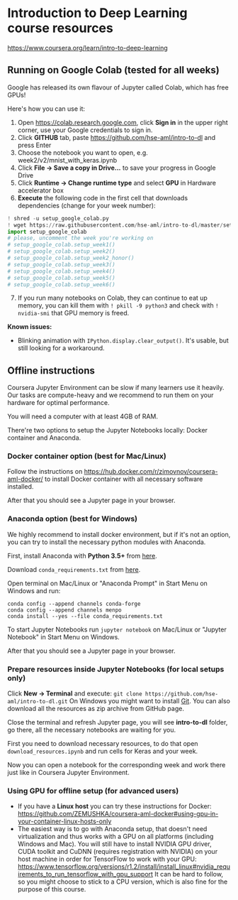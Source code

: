 # Introduction to Deep Learning course resources
https://www.coursera.org/learn/intro-to-deep-learning

## Running on Google Colab (tested for all weeks)
Google has released its own flavour of Jupyter called Colab, which has free GPUs!

Here's how you can use it:
1. Open https://colab.research.google.com, click **Sign in** in the upper right corner, use your Google credentials to sign in.
2. Click **GITHUB** tab, paste https://github.com/hse-aml/intro-to-dl and press Enter
3. Choose the notebook you want to open, e.g. week2/v2/mnist_with_keras.ipynb
4. Click **File -> Save a copy in Drive...** to save your progress in Google Drive
5. Click **Runtime -> Change runtime type** and select **GPU** in Hardware accelerator box
6. **Execute** the following code in the first cell that downloads dependencies (change for your week number):
```python
! shred -u setup_google_colab.py
! wget https://raw.githubusercontent.com/hse-aml/intro-to-dl/master/setup_google_colab.py -O setup_google_colab.py
import setup_google_colab
# please, uncomment the week you're working on
# setup_google_colab.setup_week1()
# setup_google_colab.setup_week2()
# setup_google_colab.setup_week2_honor()
# setup_google_colab.setup_week3()
# setup_google_colab.setup_week4()
# setup_google_colab.setup_week5()
# setup_google_colab.setup_week6()
```
7. If you run many notebooks on Colab, they can continue to eat up memory,
you can kill them with `! pkill -9 python3` and check with `! nvidia-smi` that GPU memory is freed.

**Known issues:**
* Blinking animation with `IPython.display.clear_output()`.
It's usable, but still looking for a workaround.

## Offline instructions
Coursera Jupyter Environment can be slow if many learners use it heavily. 
Our tasks are compute-heavy and we recommend to run them on your hardware for optimal performance.

You will need a computer with at least 4GB of RAM.

There're two options to setup the Jupyter Notebooks locally: Docker container and Anaconda.

### Docker container option (best for Mac/Linux)

Follow the instructions on https://hub.docker.com/r/zimovnov/coursera-aml-docker/ to install Docker container with all necessary software installed.

After that you should see a Jupyter page in your browser.

### Anaconda option (best for Windows)
We highly recommend to install docker environment, but if it's not an option, 
you can try to install the necessary python modules with Anaconda.

First, install Anaconda with **Python 3.5+** from [here](https://www.anaconda.com/download).

Download `conda_requirements.txt` from [here](https://github.com/ZEMUSHKA/coursera-aml-docker/blob/master/conda_requirements.txt).

Open terminal on Mac/Linux or "Anaconda Prompt" in Start Menu on Windows and run:
```
conda config --append channels conda-forge
conda config --append channels menpo
conda install --yes --file conda_requirements.txt
```

To start Jupyter Notebooks run `jupyter notebook` on Mac/Linux or "Jupyter Notebook" in Start Menu on Windows.

After that you should see a Jupyter page in your browser.

### Prepare resources inside Jupyter Notebooks (for local setups only)

Click **New -> Terminal** and execute: `git clone https://github.com/hse-aml/intro-to-dl.git`
On Windows you might want to install [Git](https://git-scm.com/download/win). 
You can also download all the resources as zip archive from GitHub page.

Close the terminal and refresh Jupyter page, you will see **intro-to-dl** folder, go there, 
all the necessary notebooks are waiting for you.

First you need to download necessary resources, to do that open `download_resources.ipynb` 
and run cells for Keras and your week.

Now you can open a notebook for the corresponding week and work there just like in Coursera Jupyter Environment.

### Using GPU for offline setup (for advanced users)
- If you have a **Linux host** you can try these instructions for Docker: 
https://github.com/ZEMUSHKA/coursera-aml-docker#using-gpu-in-your-container-linux-hosts-only
- The easiest way is to go with Anaconda setup, 
that doesn't need virtualization and 
thus works with a GPU on all platforms (including Windows and Mac). 
You will still have to install NVIDIA GPU driver, CUDA toolkit and CuDNN 
(requires registration with NVIDIA) 
on your host machine in order for TensorFlow to work with your GPU: 
https://www.tensorflow.org/versions/r1.2/install/install_linux#nvidia_requirements_to_run_tensorflow_with_gpu_support
It can be hard to follow, so you might choose to stick to a CPU version, 
which is also fine for the purpose of this course.
